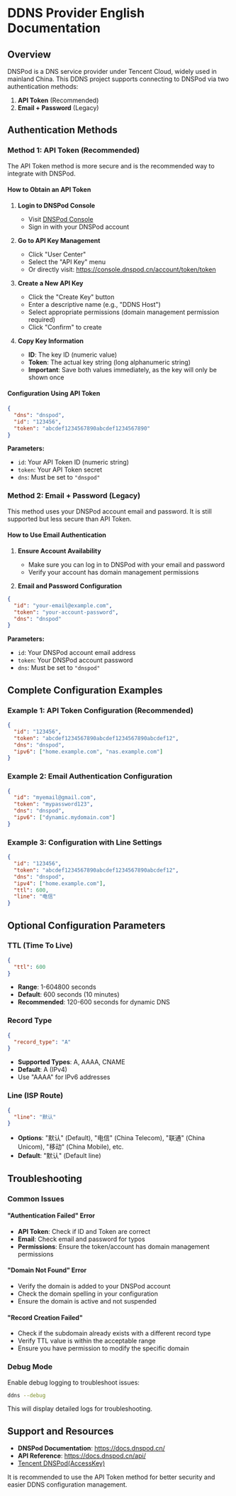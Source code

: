 # DDNS Provider English Documentation

## Overview

DNSPod is a DNS service provider under Tencent Cloud, widely used in mainland China. This DDNS project supports connecting to DNSPod via two authentication methods:

1. **API Token** (Recommended)
2. **Email + Password** (Legacy)

## Authentication Methods

### Method 1: API Token (Recommended)

The API Token method is more secure and is the recommended way to integrate with DNSPod.

#### How to Obtain an API Token

1. **Login to DNSPod Console**
    - Visit [DNSPod Console](https://console.dnspod.cn/)
    - Sign in with your DNSPod account

2. **Go to API Key Management**
    - Click "User Center"
    - Select the "API Key" menu
    - Or directly visit: <https://console.dnspod.cn/account/token/token>

3. **Create a New API Key**
    - Click the "Create Key" button
    - Enter a descriptive name (e.g., "DDNS Host")
    - Select appropriate permissions (domain management permission required)
    - Click "Confirm" to create

4. **Copy Key Information**
    - **ID**: The key ID (numeric value)
    - **Token**: The actual key string (long alphanumeric string)
    - **Important**: Save both values immediately, as the key will only be shown once

#### Configuration Using API Token

```json
{
  "dns": "dnspod",
  "id": "123456",
  "token": "abcdef1234567890abcdef1234567890"
}
```

**Parameters:**

- `id`: Your API Token ID (numeric string)
- `token`: Your API Token secret
- `dns`: Must be set to `"dnspod"`

### Method 2: Email + Password (Legacy)

This method uses your DNSPod account email and password. It is still supported but less secure than API Token.

#### How to Use Email Authentication

1. **Ensure Account Availability**
    - Make sure you can log in to DNSPod with your email and password
    - Verify your account has domain management permissions

2. **Email and Password Configuration**

```json
{
  "id": "your-email@example.com",
  "token": "your-account-password",
  "dns": "dnspod"
}
```

**Parameters:**

- `id`: Your DNSPod account email address
- `token`: Your DNSPod account password
- `dns`: Must be set to `"dnspod"`

## Complete Configuration Examples

### Example 1: API Token Configuration (Recommended)

```json
{
  "id": "123456",
  "token": "abcdef1234567890abcdef1234567890abcdef12",
  "dns": "dnspod",
  "ipv6": ["home.example.com", "nas.example.com"]
}
```

### Example 2: Email Authentication Configuration

```json
{
  "id": "myemail@gmail.com",
  "token": "mypassword123",
  "dns": "dnspod",
  "ipv6": ["dynamic.mydomain.com"]
}
```

### Example 3: Configuration with Line Settings

```json
{
  "id": "123456",
  "token": "abcdef1234567890abcdef1234567890abcdef12",
  "dns": "dnspod",
  "ipv4": ["home.example.com"],
  "ttl": 600,
  "line": "电信"
}
```

## Optional Configuration Parameters

### TTL (Time To Live)

```json
{
  "ttl": 600
}
```

- **Range**: 1-604800 seconds
- **Default**: 600 seconds (10 minutes)
- **Recommended**: 120-600 seconds for dynamic DNS

### Record Type

```json
{
  "record_type": "A"
}
```

- **Supported Types**: A, AAAA, CNAME
- **Default**: A (IPv4)
- Use "AAAA" for IPv6 addresses

### Line (ISP Route)

```json
{
  "line": "默认"
}
```

- **Options**: "默认" (Default), "电信" (China Telecom), "联通" (China Unicom), "移动" (China Mobile), etc.
- **Default**: "默认" (Default line)

## Troubleshooting

### Common Issues

#### "Authentication Failed" Error

- **API Token**: Check if ID and Token are correct
- **Email**: Check email and password for typos
- **Permissions**: Ensure the token/account has domain management permissions

#### "Domain Not Found" Error

- Verify the domain is added to your DNSPod account
- Check the domain spelling in your configuration
- Ensure the domain is active and not suspended

#### "Record Creation Failed"

- Check if the subdomain already exists with a different record type
- Verify TTL value is within the acceptable range
- Ensure you have permission to modify the specific domain

### Debug Mode

Enable debug logging to troubleshoot issues:

```sh
ddns --debug
```

This will display detailed logs for troubleshooting.

## Support and Resources

- **DNSPod Documentation**: <https://docs.dnspod.cn/>
- **API Reference**: <https://docs.dnspod.cn/api/>
- [Tencent DNSPod(AccessKey)](./tencentcloud.md)

It is recommended to use the API Token method for better security and easier DDNS configuration management.

